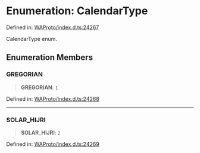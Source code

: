 # Enumeration: CalendarType

Defined in: [WAProto/index.d.ts:24267](https://github.com/Fokusdotid/bail/blob/8b525f9ebcc20cb9acd0f880b6ad58976e38b117/WAProto/index.d.ts#L24267)

CalendarType enum.

## Enumeration Members

### GREGORIAN

> **GREGORIAN**: `1`

Defined in: [WAProto/index.d.ts:24268](https://github.com/Fokusdotid/bail/blob/8b525f9ebcc20cb9acd0f880b6ad58976e38b117/WAProto/index.d.ts#L24268)

***

### SOLAR\_HIJRI

> **SOLAR\_HIJRI**: `2`

Defined in: [WAProto/index.d.ts:24269](https://github.com/Fokusdotid/bail/blob/8b525f9ebcc20cb9acd0f880b6ad58976e38b117/WAProto/index.d.ts#L24269)
